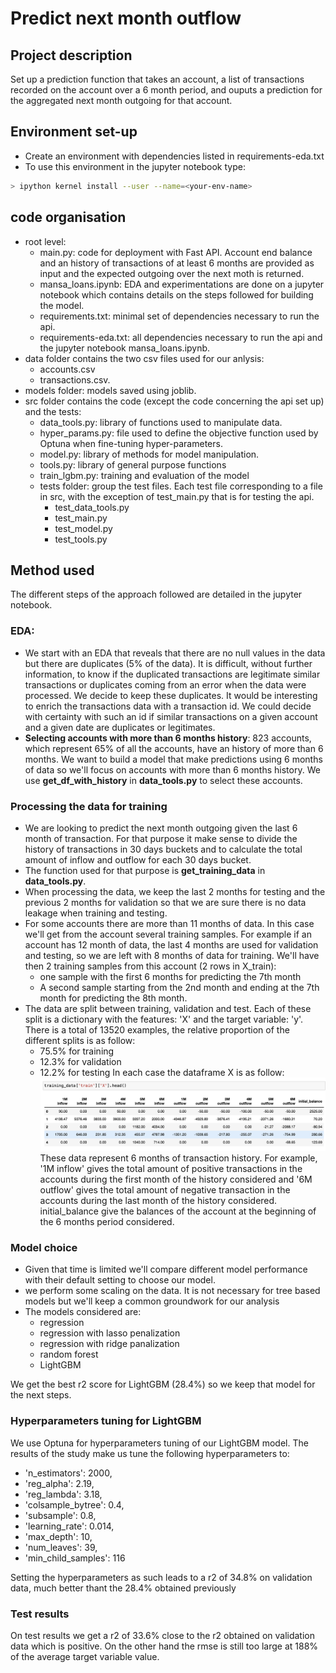 # Predict next month outflow

## Project description
Set up a prediction function that takes an account, a list of transactions recorded on the account over a 6 month 
period, and ouputs a prediction for the aggregated next month outgoing for that account.

## Environment set-up
- Create an environment with dependencies listed in requirements-eda.txt
- To use this environment in the jupyter notebook type:
```bash
> ipython kernel install --user --name=<your-env-name>
```
 ## code organisation
- root level:
  - main.py: code for deployment with Fast API. Account end balance and an history of transactions 
of at least 6 months are provided as input and the expected outgoing over the next moth is returned.
  - mansa_loans.ipynb: EDA and experimentations are done on a jupyter notebook  which
contains details on the steps followed for building the model. 
  - requirements.txt: minimal set of dependencies necessary to run the api.
  - requirements-eda.txt: all dependencies necessary to run the api and the jupyter notebook mansa_loans.ipynb.
- data folder contains the two csv files used for our anlysis: 
  - accounts.csv
  - transactions.csv.
- models folder: models saved using joblib.
- src folder contains the code (except the code concerning the api set up) and the tests:
  - data_tools.py: library of functions used to manipulate data.
  - hyper_params.py: file used to define the objective function used by Optuna when fine-tuning hyper-parameters.
  - model.py: library of methods for model manipulation.
  - tools.py: library of general purpose functions
  - train_lgbm.py: training and evaluation of the model
  - tests folder: group the test files. Each test file corresponding to a file in src, with the exception of 
test_main.py that is for testing the api.
    - test_data_tools.py
    - test_main.py
    - test_model.py
    - test_tools.py

## Method used
The different steps of the approach followed are detailed in the jupyter notebook.

### EDA: 
  - We start with an EDA that reveals that there are no null values in the data but there are duplicates
    (5% of the data). It is difficult, without further information, to know if the duplicated transactions are 
  legitimate similar transactions or duplicates coming from an error when the data were processed. 
  We decide to keep these duplicates. It would be interesting to enrich the transactions data with a transaction id. 
  We could decide with certainty with such an id if similar transactions on a given account and a given date are
  duplicates or legitimates.
  - **Selecting accounts with more than 6 months history**: 823 accounts, which represent 65% of all the accounts, have an history of more than 6 months. We want to build a 
model that make predictions using 6 months of data so we'll focus on accounts with more than 6 months history. 
We use **get_df_with_history** in  **data_tools.py** to select these accounts.

### Processing the data for training
- We are looking to predict the next month outgoing given the last 6 month of transaction. For that purpose it make 
sense to divide the history of transactions in 30 days buckets and to calculate the total amount of inflow and outflow 
for each 30 days bucket.
- The function used for that purpose is **get_training_data** in **data_tools.py**.
- When processing the data, we keep the last 2 months for testing and the previous 2 months for validation so that we 
are sure there is no data leakage when training and testing. 
- For some accounts there are more than 11 months of data. In this case we'll get from the account several training 
samples. For example if an account has 12 month of data, the last 4 months are used for validation and testing, so we 
are left with 8 months of data for training. We'll have then 2 training samples from this account (2 rows in X_train):
  - one sample with the first 6 months for predicting the 7th month
  - A second sample starting from the 2nd month and ending at the 7th month for predicting the 8th month.
- The data are split between training, validation and test. Each of these split is a dictionary with the features: 'X' 
and the target variable: 'y'. There is a total of 13520 examples, the relative proportion of the different 
splits is as follow:
  - 75.5% for training
  - 12.3% for validation
  - 12.2% for testing
In each case the dataframe X is as follow:
![](images/processed.png)
These data represent 6 months of transaction history. For example, '1M inflow' gives the total amount of positive 
transactions in the accounts during the first month of the history considered and '6M outflow' gives the total amount 
of negative transaction in the accounts during the last month of the history considered. initial_balance give the balances of the account at the beginning of the 6 months period considered.

### Model choice
- Given that time is limited we'll compare different model performance with their default setting to choose our model.
- we perform some scaling on the data. It is not necessary for tree based models but we'll keep a common 
groundwork for our analysis
- The models considered are:
  - regression
  - regression with lasso penalization
  - regression with ridge panalization
  - random forest
  - LightGBM

We get the best r2 score for LightGBM (28.4%) so we keep that model for the next steps.

### Hyperparameters tuning for LightGBM
We use Optuna for hyperparameters tuning of our LightGBM model. The results of the study make us tune the following 
hyperparameters to:
- 'n_estimators': 2000,
- 'reg_alpha': 2.19,
- 'reg_lambda': 3.18,
- 'colsample_bytree': 0.4,
- 'subsample': 0.8,
- 'learning_rate': 0.014,
- 'max_depth': 10,
- 'num_leaves': 39,
- 'min_child_samples': 116

Setting the hyperparameters as such leads to a r2 of 34.8% on validation data, much better thant the 
28.4% obtained previously

### Test results
On test results we get a r2 of 33.6% close to the r2 obtained on validation data which is positive.
On the other hand the rmse is still too large at 188% of the average target variable value.




 





